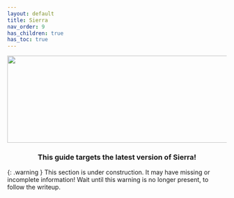 ```yaml
---
layout: default
title: Sierra
nav_order: 9
has_children: true
has_toc: true
---
```


<p align="center">
  <img width="650" height="200" src="../../../assets/HeaderSierra.png">
</p>

<h3 align="center">This guide targets the latest version of Sierra!</h3>

{: .warning }
This section is under construction. It may have missing or incomplete information! Wait until this warning is no longer present, to follow the writeup.
